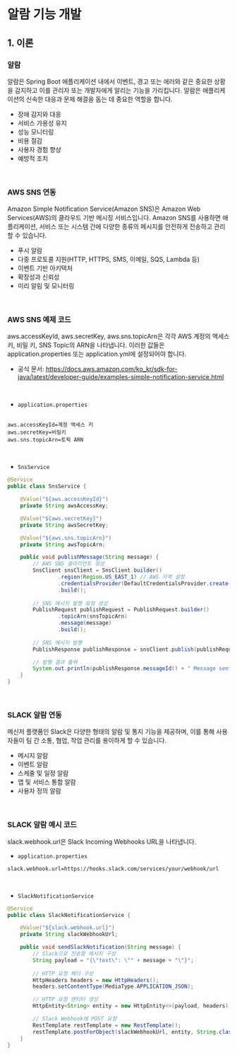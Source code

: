 # 알람 기능 개발

## 1. 이론

### 알람

알람은 Spring Boot 애플리케이션 내에서 이벤트, 경고 또는 에러와 같은 중요한 상황을 감지하고 이를 관리자 또는 개발자에게 알리는 기능을 가리킵니다. 알람은 애플리케이션의 신속한 대응과 문제 해결을 돕는 데 중요한 역할을 합니다.  

 - 장애 감지와 대응
 - 서비스 가용성 유지
 - 성능 모니터링
 - 비용 절감
 - 사용자 경험 향상
 - 예방적 조치

<br/>

### AWS SNS 연동

Amazon Simple Notification Service(Amazon SNS)은 Amazon Web Services(AWS)의 클라우드 기반 메시징 서비스입니다. Amazon SNS를 사용하면 애플리케이션, 서비스 또는 시스템 간에 다양한 종류의 메시지를 안전하게 전송하고 관리할 수 있습니다.  

 - 푸시 알람
 - 다중 프로토콜 지원(HTTP, HTTPS, SMS, 이메일, SQS, Lambda 등)
 - 이벤트 기반 아키텍처
 - 확장성과 신뢰성
 - 미리 알림 및 모니터링

<br/>

### AWS SNS 예제 코드

aws.accessKeyId, aws.secretKey, aws.sns.topicArn은 각각 AWS 계정의 액세스 키, 비밀 키, SNS Topic의 ARN을 나타냅니다. 이러한 값들은 application.properties 또는 application.yml에 설정되어야 합니다.  

 - 공식 문서: https://docs.aws.amazon.com/ko_kr/sdk-for-java/latest/developer-guide/examples-simple-notification-service.html

<br/>

 - `application.properties`
```properties

aws.accessKeyId=계정 액세스 키
aws.secretKey=비밀키
aws.sns.topicArn=토픽 ARN
```

<br/>

 - `SnsService`
```java
@Service
public class SnsService {

    @Value("${aws.accessKeyId}")
    private String awsAccessKey;

    @Value("${aws.secretKey}")
    private String awsSecretKey;

    @Value("${aws.sns.topicArn}")
    private String awsTopicArn;

    public void publishMessage(String message) {
        // AWS SNS 클라이언트 생성
        SnsClient snsClient = SnsClient.builder()
                .region(Region.US_EAST_1) // AWS 지역 설정
                .credentialsProvider(DefaultCredentialsProvider.create())
                .build();
        
        // SNS 메시지 발행 요청 생성
        PublishRequest publishRequest = PublishRequest.builder()
                .topicArn(snsTopicArn)
                .message(message)
                .build();
        
        // SNS 메시지 발행
        PublishResponse publishResponse = snsClient.publish(publishRequest);

        // 발행 결과 출력
        System.out.println(publishResponse.messageId() + " Message sent. Status is " + publishResponse.sdkHttpResponse().statusCode());
    }
}
```

<br/>

### SLACK 알람 연동

메신저 플랫폼인 Slack은 다양한 형태의 알람 및 통지 기능을 제공하며, 이를 통해 사용자들이 팀 간 소통, 협업, 작업 관리를 용이하게 할 수 있습니다.  

 - 메시지 알람
 - 이벤트 알람
 - 스케줄 및 일정 알람
 - 앱 및 서비스 통합 알람
 - 사용자 정의 알람

<br/>

### SLACK 알람 예시 코드

slack.webhook.url은 Slack Incoming Webhooks URL을 나타냅니다.  

 - `application.properties`
```properties
slack.webhook.url=https://hooks.slack.com/services/your/webhook/url
```

<br/>

 - `SlackNotificationService`
```java
@Service
public class SlackNotificationService {

    @Value("${slack.webhook.url}")
    private String slackWebhookUrl;

    public void sendSlackNotification(String message) {
        // Slack으로 전송할 메시지 구성
        String payload = "{\"text\": \"" + message + "\"}";
        
        // HTTP 요청 헤더 구성
        HttpHeaders headers = new HttpHeaders();
        headers.setContentType(MediaType.APPLICATION_JSON);

        // HTTP 요청 엔티티 생성
        HttpEntity<String> entity = new HttpEntity<>(payload, headers);

        // Slack Webhook에 POST 요청
        RestTemplate restTemplate = new RestTemplate();
        restTemplate.postForObject(slackWebhookUrl, entity, String.class);
    }
}
```

